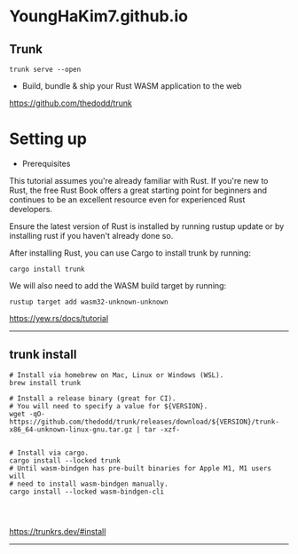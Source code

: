 # YoungHaKim7.github.io

## Trunk

```
trunk serve --open
```


- Build, bundle & ship your Rust WASM application to the web

https://github.com/thedodd/trunk


# Setting up

- Prerequisites

This tutorial assumes you're already familiar with Rust. If you're new to Rust, the free Rust Book offers a great starting point for beginners and continues to be an excellent resource even for experienced Rust developers.

Ensure the latest version of Rust is installed by running rustup update or by installing rust if you haven't already done so.

After installing Rust, you can use Cargo to install trunk by running:

```
cargo install trunk
```

We will also need to add the WASM build target by running:

```
rustup target add wasm32-unknown-unknown
```

https://yew.rs/docs/tutorial

<hr>

## trunk install

```
# Install via homebrew on Mac, Linux or Windows (WSL).
brew install trunk

# Install a release binary (great for CI).
# You will need to specify a value for ${VERSION}.
wget -qO- https://github.com/thedodd/trunk/releases/download/${VERSION}/trunk-x86_64-unknown-linux-gnu.tar.gz | tar -xzf-


# Install via cargo.
cargo install --locked trunk
# Until wasm-bindgen has pre-built binaries for Apple M1, M1 users will
# need to install wasm-bindgen manually.
cargo install --locked wasm-bindgen-cli




```

https://trunkrs.dev/#install

<hr>
